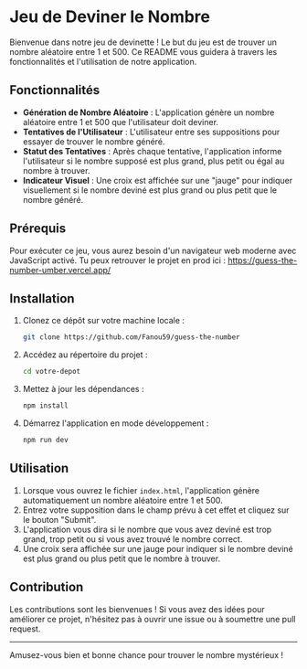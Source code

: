 # Jeu de Deviner le Nombre

Bienvenue dans notre jeu de devinette ! Le but du jeu est de trouver un nombre aléatoire entre 1 et 500. Ce README vous guidera à travers les fonctionnalités et l'utilisation de notre application.

## Fonctionnalités

- **Génération de Nombre Aléatoire** : L'application génère un nombre aléatoire entre 1 et 500 que l'utilisateur doit deviner.
- **Tentatives de l'Utilisateur** : L'utilisateur entre ses suppositions pour essayer de trouver le nombre généré.
- **Statut des Tentatives** : Après chaque tentative, l'application informe l'utilisateur si le nombre supposé est plus grand, plus petit ou égal au nombre à trouver.
- **Indicateur Visuel** : Une croix est affichée sur une "jauge" pour indiquer visuellement si le nombre deviné est plus grand ou plus petit que le nombre généré.

## Prérequis

Pour exécuter ce jeu, vous aurez besoin d'un navigateur web moderne avec JavaScript activé.
Tu peux retrouver le projet en prod ici : https://guess-the-number-umber.vercel.app/

## Installation

1. Clonez ce dépôt sur votre machine locale :
   ```sh
   git clone https://github.com/Fanou59/guess-the-number
   ```
2. Accédez au répertoire du projet :
   ```sh
   cd votre-depot
   ```
3. Mettez à jour les dépendances :
   ```sh
   npm install
   ```
4. Démarrez l'application en mode développement :
   ```sh
   npm run dev
   ```

## Utilisation

1. Lorsque vous ouvrez le fichier `index.html`, l'application génère automatiquement un nombre aléatoire entre 1 et 500.
2. Entrez votre supposition dans le champ prévu à cet effet et cliquez sur le bouton "Submit".
3. L'application vous dira si le nombre que vous avez deviné est trop grand, trop petit ou si vous avez trouvé le nombre correct.
4. Une croix sera affichée sur une jauge pour indiquer si le nombre deviné est plus grand ou plus petit que le nombre à trouver.

## Contribution

Les contributions sont les bienvenues ! Si vous avez des idées pour améliorer ce projet, n'hésitez pas à ouvrir une issue ou à soumettre une pull request.

---

Amusez-vous bien et bonne chance pour trouver le nombre mystérieux !

